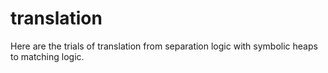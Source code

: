 # translation
Here are the trials of translation from separation logic with symbolic heaps to matching logic.
